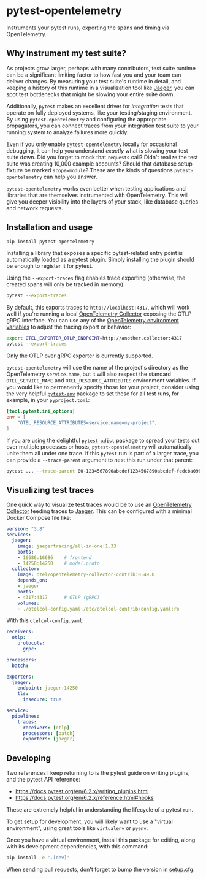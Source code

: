 # pytest-opentelemetry

Instruments your pytest runs, exporting the spans and timing via OpenTelemetry.

## Why instrument my test suite?

As projects grow larger, perhaps with many contributors, test suite runtime can be
a significant limiting factor to how fast you and your team can deliver changes.  By
measuring your test suite's runtime in detail, and keeping a history of this runtime
in a visualization tool like [Jaeger](https://jaegertracing.io), you can spot
test bottlenecks that might be slowing your entire suite down.

Additionally, `pytest` makes an excellent driver for _integration_ tests that operate
on fully deployed systems, like your testing/staging environment.  By using
`pytest-opentelemetry` and configuring the appropriate propagators, you can connect
traces from your integration test suite to your running system to analyze failures
more quickly.

Even if you only enable `pytest-opentelemetry` locally for occasional debugging, it
can help you understand _exactly_ what is slowing your test suite down.  Did you
forget to mock that `requests` call?  Didn't realize the test suite was creating
10,000 example accounts?  Should that database setup fixture be marked
`scope=module`? These are the kinds of questions `pytest-opentelemetry` can help
you answer.

`pytest-opentelemetry` works even better when testing applications and libraries that
are themselves instrumented with OpenTelemetry.  This will give you deeper visibility
into the layers of your stack, like database queries and network requests.

## Installation and usage

```bash
pip install pytest-opentelemetry
```

Installing a library that exposes a specific pytest-related entry point is automatically
loaded as a pytest plugin.  Simply installing the plugin should be enough to register
it for pytest.

Using the `--export-traces` flag enables trace exporting (otherwise, the created spans
will only be tracked in memory):

```bash
pytest --export-traces
```

By default, this exports traces to `http://localhost:4317`, which will work well if
you're running a local [OpenTelemetry
Collector](https://opentelemetry.io/docs/collector/) exposing the OTLP gRPC interface.
You can use any of the [OpenTelemetry environment
variables](https://opentelemetry-python.readthedocs.io/en/latest/sdk/environment_variables.html)
to adjust the tracing export or behavior:

```bash
export OTEL_EXPORTER_OTLP_ENDPOINT=http://another.collector:4317
pytest --export-traces
```

Only the OTLP over gRPC exporter is currently supported.

`pytest-opentelemetry` will use the name of the project's directory as the OpenTelemetry
`service.name`, but it will also respect the standard `OTEL_SERVICE_NAME` and
`OTEL_RESOURCE_ATTRIBUTES` environment variables.  If you would like to permanently
specify those for your project, consider using the very helpful
[`pytest-env`](https://pypi.org/project/pytest-env/) package to set these for all test
runs, for example, in your `pyproject.toml`:

```toml
[tool.pytest.ini_options]
env = [
    "OTEL_RESOURCE_ATTRIBUTES=service.name=my-project",
]
```

If you are using the delightful [`pytest-xdist`](https://pypi.org/project/pytest-xdist/)
package to spread your tests out over multiple processes or hosts,
`pytest-opentelemetry` will automatically unite them all under one trace.  If this
`pytest` run is part of a larger trace, you can provide a `--trace-parent` argument to
nest this run under that parent:

```bash
pytest ... --trace-parent 00-1234567890abcdef1234567890abcdef-fedcba0987654321-01
```

## Visualizing test traces

One quick way to visualize test traces would be to use an [OpenTelemetry
Collector](https://opentelemetry.io/docs/collector/) feeding traces to
[Jaeger](https://jaegertracing.io).  This can be configured with a minimal Docker
Compose file like:

```yaml
version: "3.8"
services:
  jaeger:
    image: jaegertracing/all-in-one:1.33
    ports:
    - 16686:16686    # frontend
    - 14250:14250    # model.proto
  collector:
    image: otel/opentelemetry-collector-contrib:0.49.0
    depends_on:
    - jaeger
    ports:
    - 4317:4317      # OTLP (gRPC)
    volumes:
    - ./otelcol-config.yaml:/etc/otelcol-contrib/config.yaml:ro
```

With this `otelcol-config.yaml`:

```yaml
receivers:
  otlp:
    protocols:
      grpc:

processors:
  batch:

exporters:
  jaeger:
    endpoint: jaeger:14250
    tls:
      insecure: true

service:
  pipelines:
    traces:
      receivers: [otlp]
      processors: [batch]
      exporters: [jaeger]
```

## Developing

Two references I keep returning to is the pytest guide on writing plugins, and the
pytest API reference:

* https://docs.pytest.org/en/6.2.x/writing_plugins.html
* https://docs.pytest.org/en/6.2.x/reference.html#hooks

These are extremely helpful in understanding the lifecycle of a pytest run.

To get setup for development, you will likely want to use a "virtual environment", using
great tools like `virtualenv` or `pyenv`.

Once you have a virtual environment, install this package for editing, along with its
development dependencies, with this command:

```bash
pip install -e '.[dev]'
```

When sending pull requests, don't forget to bump the version in
[setup.cfg](./setup.cfg).

